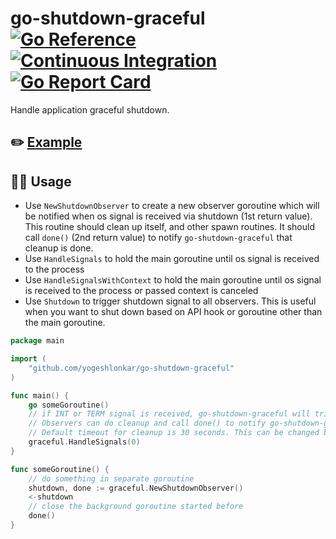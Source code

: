 # go-shutdown-graceful [![Go Reference](https://pkg.go.dev/badge/github.com/yogeshlonkar/go-shutdown-graceful.svg)](https://pkg.go.dev/github.com/yogeshlonkar/go-shutdown-graceful) [![Continuous Integration](https://github.com/yogeshlonkar/go-shutdown-graceful/actions/workflows/on-push.yaml/badge.svg)](https://github.com/yogeshlonkar/go-shutdown-graceful/actions/workflows/on-push.yaml) [![Go Report Card](https://goreportcard.com/badge/github.com/yogeshlonkar/go-shutdown-graceful)](https://goreportcard.com/report/github.com/yogeshlonkar/go-shutdown-graceful)


Handle application graceful shutdown.

## ✏️ [Example]

## 🧑‍💻 Usage

- Use `NewShutdownObserver` to create a new observer goroutine which will be notified when os signal is received via shutdown (1st return value). This routine should clean up itself, and other spawn routines. It should call `done()` (2nd return value) to notify `go-shutdown-graceful` that cleanup is done.
- Use `HandleSignals` to hold the main goroutine until os signal is received to the process
- Use `HandleSignalsWithContext` to hold the main goroutine until os signal is received to the process or passed context is canceled
- Use `Shutdown` to trigger shutdown signal to all observers. This is useful when you want to shut down based on API hook or goroutine other than the main goroutine.

```go
package main

import (
    "github.com/yogeshlonkar/go-shutdown-graceful"
)

func main() {
    go someGoroutine()
    // if INT or TERM signal is received, go-shutdown-graceful will trigger shutdown signal to all observers.
    // Observers can do cleanup and call done() to notify go-shutdown-graceful that they are done.
    // Default timeout for cleanup is 30 seconds. This can be changed by calling HandleOsSignals with a time.Duration value.
    graceful.HandleSignals(0)
}

func someGoroutine() {
    // do something in separate goroutine
    shutdown, done := graceful.NewShutdownObserver()
    <-shutdown
    // close the background goroutine started before
    done()
}
```

[Example]: ./example/README.md

